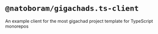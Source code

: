 # `@natoboram/gigachads.ts-client`

An example client for the most gigachad project template for TypeScript monorepos
